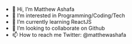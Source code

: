 - 👋 Hi, I’m Matthew Ashafa
- 👀 I’m interested in Programming/Coding/Tech
- 🌱 I’m currently learning ReactJS
- 💞️ I’m looking to collaborate on Github
- 📫 How to reach me Twitter: @matthewashafa

<!---
MatthewAshafa1/MatthewAshafa1 is a ✨ special ✨ repository because its `README.md` (this file) appears on your GitHub profile.
You can click the Preview link to take a look at your changes.
--->
